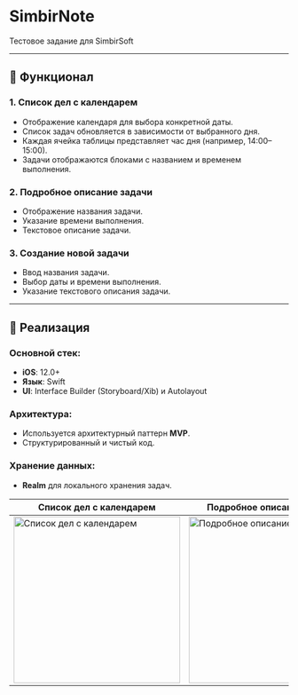 # SimbirNote

Тестовое задание для SimbirSoft

---

## 📜 Функционал

### 1. **Список дел с календарем**
- Отображение календаря для выбора конкретной даты.
- Список задач обновляется в зависимости от выбранного дня.
- Каждая ячейка таблицы представляет час дня (например, 14:00–15:00).
- Задачи отображаются блоками с названием и временем выполнения.

### 2. **Подробное описание задачи**
- Отображение названия задачи.
- Указание времени выполнения.
- Текстовое описание задачи.

### 3. **Создание новой задачи**
- Ввод названия задачи.
- Выбор даты и времени выполнения.
- Указание текстового описания задачи.

---

## 🚀 Реализация

### Основной стек:
- **iOS**: 12.0+
- **Язык**: Swift
- **UI**: Interface Builder (Storyboard/Xib) и Autolayout

### Архитектура:
- Используется архитектурный паттерн **MVP**.
- Структурированный и чистый код.

### Хранение данных:
- **Realm** для локального хранения задач.

| Список дел с календарем                              | Подробное описание задачи                              | Создание задачи                              | Удаление задачи                              |
|-----------------------------------------------------|------------------------------------------------------|---------------------------------------------|---------------------------------------------|
| <img src="https://github.com/user-attachments/assets/7a48020f-3aaf-4bb2-a333-107faf064e7c" alt="Список дел с календарем" width="300"> | <img src="https://github.com/user-attachments/assets/d1e4d71b-cdc7-4779-8ade-8b7239aded89" alt="Подробное описание задачи" width="300"> | <img src="https://github.com/user-attachments/assets/090490b4-73f7-4435-b85e-cc56a9111589" alt="Создание задачи" width="300"> | <img src="https://github.com/user-attachments/assets/2ab1bf36-c68e-451c-919d-a86b66890993" alt="Удаление задачи" width="300"> |
